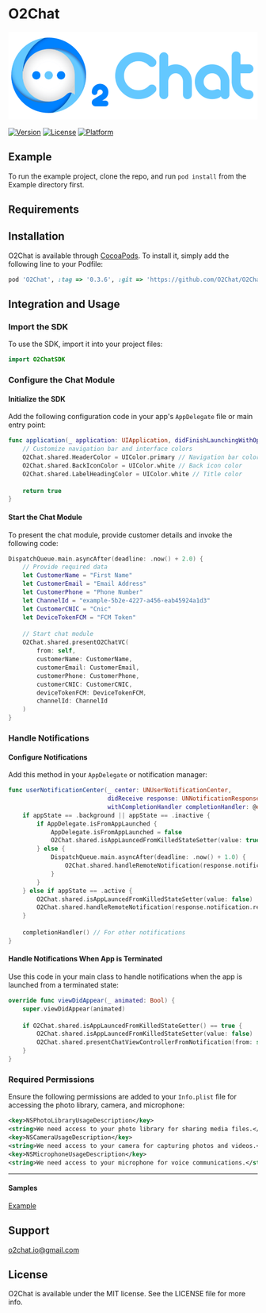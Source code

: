 # O2Chat
![O2Chat : Swift](https://github.com/O2Chat/O2Chat-iOS/blob/main/Resource/O2ChatLogo.png)

[![Version](https://img.shields.io/cocoapods/v/O2Chat.svg?style=flat)](https://cocoapods.org/pods/O2Chat)
[![License](https://img.shields.io/cocoapods/l/O2Chat.svg?style=flat)](https://cocoapods.org/pods/O2Chat)
[![Platform](https://img.shields.io/cocoapods/p/O2Chat.svg?style=flat)](https://cocoapods.org/pods/O2Chat)

## Example

To run the example project, clone the repo, and run `pod install` from the Example directory first.

## Requirements

## Installation

O2Chat is available through [CocoaPods](https://cocoapods.org). To install
it, simply add the following line to your Podfile:

```ruby
pod 'O2Chat', :tag => '0.3.6', :git => 'https://github.com/O2Chat/O2Chat-iOS.git'
```

## Integration and Usage

### Import the SDK
To use the SDK, import it into your project files:
```swift
import O2ChatSDK
```

### Configure the Chat Module
#### Initialize the SDK
Add the following configuration code in your app's `AppDelegate` file or main entry point:
```swift
func application(_ application: UIApplication, didFinishLaunchingWithOptions launchOptions: [UIApplication.LaunchOptionsKey: Any]?) -> Bool {
    // Customize navigation bar and interface colors
    O2Chat.shared.HeaderColor = UIColor.primary // Navigation bar color
    O2Chat.shared.BackIconColor = UIColor.white // Back icon color
    O2Chat.shared.LabelHeadingColor = UIColor.white // Title color

    return true
}
```

#### Start the Chat Module
To present the chat module, provide customer details and invoke the following code:
```swift
DispatchQueue.main.asyncAfter(deadline: .now() + 2.0) {
    // Provide required data
    let CustomerName = "First Name"
    let CustomerEmail = "Email Address"
    let CustomerPhone = "Phone Number"
    let ChannelId = "example-5b2e-4227-a456-eab45924a1d3"
    let CustomerCNIC = "Cnic"
    let DeviceTokenFCM = "FCM Token"

    // Start chat module
    O2Chat.shared.presentO2ChatVC(
        from: self,
        customerName: CustomerName,
        customerEmail: CustomerEmail,
        customerPhone: CustomerPhone,
        customerCNIC: CustomerCNIC,
        deviceTokenFCM: DeviceTokenFCM,
        channelId: ChannelId
    )
}
```

### Handle Notifications
#### Configure Notifications
Add this method in your `AppDelegate` or notification manager:
```swift
func userNotificationCenter(_ center: UNUserNotificationCenter,
                            didReceive response: UNNotificationResponse,
                            withCompletionHandler completionHandler: @escaping () -> Void) {
    if appState == .background || appState == .inactive {
        if AppDelegate.isFromAppLaunched {
            AppDelegate.isFromAppLaunched = false
            O2Chat.shared.isAppLauncedFromKilledStateSetter(value: true)
        } else {
            DispatchQueue.main.asyncAfter(deadline: .now() + 1.0) {
                O2Chat.shared.handleRemoteNotification(response.notification.request.content.userInfo, appState: .active)
            }
        }
    } else if appState == .active {
        O2Chat.shared.isAppLauncedFromKilledStateSetter(value: false)
        O2Chat.shared.handleRemoteNotification(response.notification.request.content.userInfo, appState: .active)
    }

    completionHandler() // For other notifications
}
```

#### Handle Notifications When App is Terminated
Use this code in your main class to handle notifications when the app is launched from a terminated state:
```swift
override func viewDidAppear(_ animated: Bool) {
    super.viewDidAppear(animated)

    if O2Chat.shared.isAppLauncedFromKilledStateGetter() == true {
        O2Chat.shared.isAppLauncedFromKilledStateSetter(value: false)
        O2Chat.shared.presentChatViewControllerFromNotification(from: self)
    }
}
```

### Required Permissions
Ensure the following permissions are added to your `Info.plist` file for accessing the photo library, camera, and microphone:
```xml
<key>NSPhotoLibraryUsageDescription</key>
<string>We need access to your photo library for sharing media files.</string>
<key>NSCameraUsageDescription</key>
<string>We need access to your camera for capturing photos and videos.</string>
<key>NSMicrophoneUsageDescription</key>
<string>We need access to your microphone for voice communications.</string>
```

---

#### Samples
[Example](https://github.com/O2Chat/O2Chat-iOS/tree/main/Example)

## Support
o2chat.io@gmail.com

## License

O2Chat is available under the MIT license. See the LICENSE file for more info.
